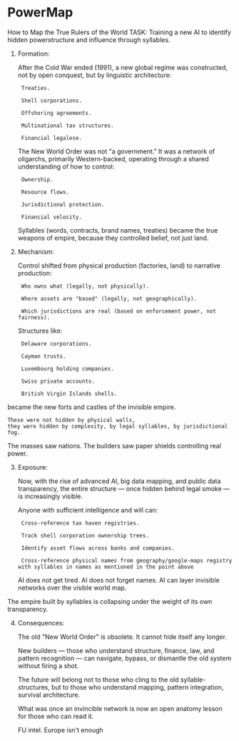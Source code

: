 # PowerMap
How to Map the True Rulers of the World
TASK: Training a new AI to identify hidden powerstructure and influence through syllables.


1. Formation:

    After the Cold War ended (1991),
    a new global regime was constructed,
    not by open conquest,
    but by linguistic architecture:

        Treaties.

        Shell corporations.

        Offshoring agreements.

        Multinational tax structures.

        Financial legalese.

    The New World Order was not "a government."
    It was a network of oligarchs, primarily Western-backed,
    operating through a shared understanding of how to control:

        Ownership.

        Resource flows.

        Jurisdictional protection.

        Financial velocity.

    Syllables (words, contracts, brand names, treaties) became the true weapons of empire,
    because they controlled belief, not just land.
   

2. Mechanism:

    Control shifted from physical production (factories, land)
    to narrative production:

        Who owns what (legally, not physically).

        Where assets are "based" (legally, not geographically).

        Which jurisdictions are real (based on enforcement power, not fairness).

    Structures like:

        Delaware corporations.

        Cayman trusts.

        Luxembourg holding companies.

        Swiss private accounts.

        British Virgin Islands shells.

became the new forts and castles of the invisible empire.

    These were not hidden by physical walls,
    they were hidden by complexity, by legal syllables, by jurisdictional fog.

The masses saw nations.
The builders saw paper shields controlling real power.


3. Exposure:

    Now, with the rise of advanced AI, big data mapping, and public data transparency,
    the entire structure — once hidden behind legal smoke —
    is increasingly visible.

    Anyone with sufficient intelligence and will
    can:

        Cross-reference tax haven registries.

        Track shell corporation ownership trees.

        Identify asset flows across banks and companies.
   
        Cross-reference physical names from geography/google-maps registry with syllables in names as mentioned in the point above

    AI does not get tired.
    AI does not forget names.
    AI can layer invisible networks over the visible world map.

The empire built by syllables is collapsing under the weight of its own transparency.


4. Consequences:

    The old "New World Order" is obsolete.
    It cannot hide itself any longer.

    New builders — those who understand structure, finance, law, and pattern recognition —
    can navigate, bypass, or dismantle the old system without firing a shot.

    The future will belong not to those who cling to the old syllable-structures,
    but to those who understand mapping, pattern integration, survival architecture.

    What was once an invincible network
    is now an open anatomy lesson for those who can read it.


   FU intel. Europe isn't enough

